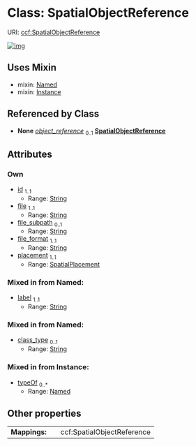 
# Class: SpatialObjectReference




URI: [ccf:SpatialObjectReference](http://purl.org/ccf/SpatialObjectReference)


[![img](https://yuml.me/diagram/nofunky;dir:TB/class/[SpatialPlacement],[SpatialPlacement]<placement%201..1-++[SpatialObjectReference&#124;id:string;file:string;file_subpath:string%20%3F;file_format:string;label:string;class_type:string%20%3F],[SpatialEntity]++-%20object_reference%200..1>[SpatialObjectReference],[SpatialObjectReference]uses%20-.->[Named],[SpatialObjectReference]uses%20-.->[Instance],[SpatialEntity],[Named],[Instance])](https://yuml.me/diagram/nofunky;dir:TB/class/[SpatialPlacement],[SpatialPlacement]<placement%201..1-++[SpatialObjectReference&#124;id:string;file:string;file_subpath:string%20%3F;file_format:string;label:string;class_type:string%20%3F],[SpatialEntity]++-%20object_reference%200..1>[SpatialObjectReference],[SpatialObjectReference]uses%20-.->[Named],[SpatialObjectReference]uses%20-.->[Instance],[SpatialEntity],[Named],[Instance])

## Uses Mixin

 *  mixin: [Named](Named.md)
 *  mixin: [Instance](Instance.md)

## Referenced by Class

 *  **None** *[object_reference](object_reference.md)*  <sub>0..1</sub>  **[SpatialObjectReference](SpatialObjectReference.md)**

## Attributes


### Own

 * [id](id.md)  <sub>1..1</sub>
     * Range: [String](types/String.md)
 * [file](file.md)  <sub>1..1</sub>
     * Range: [String](types/String.md)
 * [file_subpath](file_subpath.md)  <sub>0..1</sub>
     * Range: [String](types/String.md)
 * [file_format](file_format.md)  <sub>1..1</sub>
     * Range: [String](types/String.md)
 * [placement](placement.md)  <sub>1..1</sub>
     * Range: [SpatialPlacement](SpatialPlacement.md)

### Mixed in from Named:

 * [label](label.md)  <sub>1..1</sub>
     * Range: [String](types/String.md)

### Mixed in from Named:

 * [class_type](class_type.md)  <sub>0..1</sub>
     * Range: [String](types/String.md)

### Mixed in from Instance:

 * [typeOf](typeOf.md)  <sub>0..\*</sub>
     * Range: [Named](Named.md)

## Other properties

|  |  |  |
| --- | --- | --- |
| **Mappings:** | | ccf:SpatialObjectReference |

